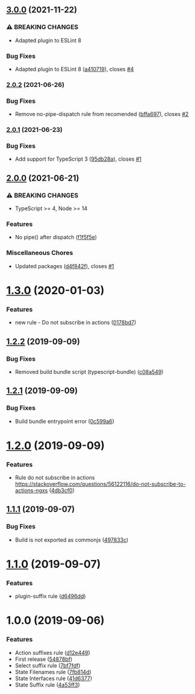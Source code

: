 ## [3.0.0](https://github.com/unlight/eslint-plugin-ngxs-style-guide/compare/v2.0.2...v3.0.0) (2021-11-22)


### ⚠ BREAKING CHANGES

* Adapted plugin to ESLint 8

### Bug Fixes

* Adapted plugin to ESLint 8 ([a410719](https://github.com/unlight/eslint-plugin-ngxs-style-guide/commit/a4107197b3df625a2a7a6ebbb5d64aaadef75a5f)), closes [#4](https://github.com/unlight/eslint-plugin-ngxs-style-guide/issues/4)

### [2.0.2](https://github.com/unlight/eslint-plugin-ngxs-style-guide/compare/v2.0.1...v2.0.2) (2021-06-26)


### Bug Fixes

* Remove no-pipe-dispatch rule from recomended ([bffa697](https://github.com/unlight/eslint-plugin-ngxs-style-guide/commit/bffa697eed4b0d89ba1380c18552899ef55f2e87)), closes [#2](https://github.com/unlight/eslint-plugin-ngxs-style-guide/issues/2)

### [2.0.1](https://github.com/unlight/eslint-plugin-ngxs-style-guide/compare/v2.0.0...v2.0.1) (2021-06-23)


### Bug Fixes

* Add support for TypeScript 3 ([95db28a](https://github.com/unlight/eslint-plugin-ngxs-style-guide/commit/95db28abd98a2fb36bb859241d215340f4162c3f)), closes [#1](https://github.com/unlight/eslint-plugin-ngxs-style-guide/issues/1)

## [2.0.0](https://github.com/unlight/eslint-plugin-ngxs-style-guide/compare/v1.3.0...v2.0.0) (2021-06-21)


### ⚠ BREAKING CHANGES

* TypeScript >= 4, Node >= 14

### Features

* No pipe() after dispatch ([f1f5f5e](https://github.com/unlight/eslint-plugin-ngxs-style-guide/commit/f1f5f5e92edd9f1d5c4fcfa8c44620fc66494387))


### Miscellaneous Chores

* Updated packages ([d4f842f](https://github.com/unlight/eslint-plugin-ngxs-style-guide/commit/d4f842f9fe39a373ba6926ad063fa5efd87a1b31)), closes [#1](https://github.com/unlight/eslint-plugin-ngxs-style-guide/issues/1)

# [1.3.0](https://github.com/unlight/eslint-plugin-ngxs-style-guide/compare/v1.2.2...v1.3.0) (2020-01-03)


### Features

* new rule - Do not subscribe in actions ([0178bd7](https://github.com/unlight/eslint-plugin-ngxs-style-guide/commit/0178bd7c57fd29259011fae9d4ddbb490962abb3))

## [1.2.2](https://github.com/unlight/eslint-plugin-ngxs-style-guide/compare/v1.2.1...v1.2.2) (2019-09-09)


### Bug Fixes

* Removed build bundle script (typescript-bundle) ([c08a549](https://github.com/unlight/eslint-plugin-ngxs-style-guide/commit/c08a549))

## [1.2.1](https://github.com/unlight/eslint-plugin-ngxs-style-guide/compare/v1.2.0...v1.2.1) (2019-09-09)


### Bug Fixes

* Build bundle entrypoint error ([0c599a6](https://github.com/unlight/eslint-plugin-ngxs-style-guide/commit/0c599a6))

# [1.2.0](https://github.com/unlight/eslint-plugin-ngxs-style-guide/compare/v1.1.1...v1.2.0) (2019-09-09)


### Features

* Rule do not subscribe in actions https://stackoverflow.com/questions/56122116/do-not-subscribe-to-actions-ngxs ([4db3cf0](https://github.com/unlight/eslint-plugin-ngxs-style-guide/commit/4db3cf0))

## [1.1.1](https://github.com/unlight/eslint-plugin-ngxs-style-guide/compare/v1.1.0...v1.1.1) (2019-09-07)


### Bug Fixes

* Build is not exported as commonjs ([497833c](https://github.com/unlight/eslint-plugin-ngxs-style-guide/commit/497833c))

# [1.1.0](https://github.com/unlight/eslint-plugin-ngxs-style-guide/compare/v1.0.0...v1.1.0) (2019-09-07)


### Features

* plugin-suffix rule ([d6496dd](https://github.com/unlight/eslint-plugin-ngxs-style-guide/commit/d6496dd))

# 1.0.0 (2019-09-06)


### Features

* Action suffixes rule ([d12e449](https://github.com/unlight/eslint-plugin-ngxs-style-guide/commit/d12e449))
* First release ([54878bf](https://github.com/unlight/eslint-plugin-ngxs-style-guide/commit/54878bf))
* Select suffix rule ([7bf7fdf](https://github.com/unlight/eslint-plugin-ngxs-style-guide/commit/7bf7fdf))
* State Filenames rule ([7fb814d](https://github.com/unlight/eslint-plugin-ngxs-style-guide/commit/7fb814d))
* State Interfaces rule ([41d6377](https://github.com/unlight/eslint-plugin-ngxs-style-guide/commit/41d6377))
* State Suffix rule ([4a53ff3](https://github.com/unlight/eslint-plugin-ngxs-style-guide/commit/4a53ff3))
